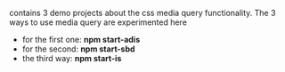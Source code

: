 contains 3 demo projects about the css media query functionality. The 3 ways to use media query are experimented here
- for the first one: **npm start-adis**
- for the second: **npm start-sbd**
- the third way: **npm start-is**